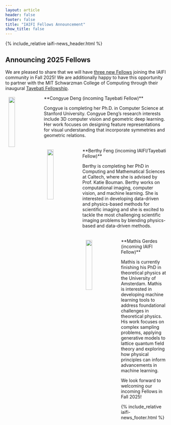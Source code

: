 ```yaml
---
layout: article
header: false
footer: false
title: "IAIFI Fellows Announcement"
show_title: false
--- 
```



{% include_relative iaifi-news_header.html %}

## Announcing 2025 Fellows

We are pleased to share that we will have [three new Fellows](https://iaifi.org/current-fellows) joining the IAIFI community in Fall 2025! We are additionally happy to have this opportunity to partner with the MIT Schwarzman College of Computing through their inaugural [Tayebati Fellowship](https://computing.mit.edu/tayebati-postdoctoral-fellowship-program/).

<img src="https://iaifi.org/images/small-photo-congyue-deng.jpg" align="left" style="max-width:5990px;width:20%" hspace="10" vspace="5"> 
**Congyue Deng (incoming Tayebati Fellow)**

Congyue is completing her Ph.D. in Computer Science at Stanford University. Congyue Deng’s research interests include 3D computer vision and geometric deep learning. Her work focuses on designing feature representations for visual understanding that incorporate symmetries and geometric relations. 

<br>

<img src="https://iaifi.org/images/small-photo-berthy-feng.jpg" align="left" style="max-width:5990px;width:20%" hspace="10" vspace="5"> 
**Berthy Feng (incoming IAIFI/Tayebati Fellow)**

Berthy is completing her PhD in Computing and Mathematical Sciences at Caltech, where she is advised by Prof. Katie Bouman. Berthy works on computational imaging, computer vision, and machine learning. She is interested in developing data-driven and physics-based methods for scientific imaging and she is excited to tackle the most challenging scientific imaging problems by blending physics-based and data-driven methods.

<br>

 <img src="https://iaifi.org/images/small-photo-mathis-gerdes.jpg" align="left" style="max-width:5990px;width:20%" hspace="10" vspace="5"> 
**Mathis Gerdes (incoming IAIFI Fellow)**

Mathis is currently finishing his PhD in theoretical physics at the University of Amsterdam. Mathis is interested in developing machine learning tools to address foundational challenges in theoretical physics. His work focuses on complex sampling problems, applying generative models to lattice quantum field theory and exploring how physical principles can inform advancements in machine learning.

We look forward to welcoming our incoming Fellows in Fall 2025!

{% include_relative iaifi-news_footer.html %}
